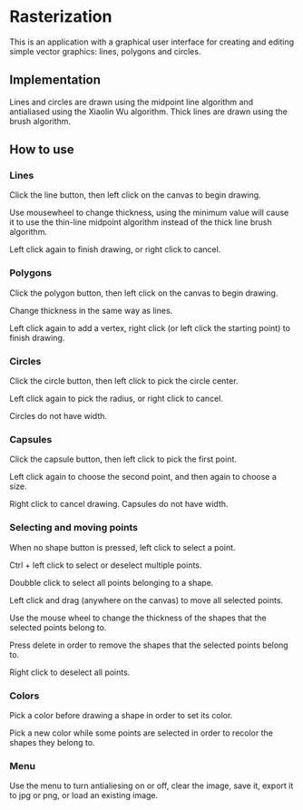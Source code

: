 # Rasterization

This is an application with a graphical user interface for creating and editing simple vector graphics: lines, polygons and circles.

## Implementation

Lines and circles are drawn using the midpoint line algorithm and antialiased using the Xiaolin Wu algorithm.
Thick lines are drawn using the brush algorithm.

## How to use

### Lines

Click the line button, then left click on the canvas to begin drawing. 

Use mousewheel to change thickness, using the minimum value will cause it to use the thin-line midpoint algorithm instead of the thick line brush algorithm.

Left click again to finish drawing, or right click to cancel.

### Polygons

Click the polygon button, then left click on the canvas to begin drawing. 

Change thickness in the same way as lines.

Left click again to add a vertex, right click (or left click the starting point) to finish drawing.

### Circles

Click the circle button, then left click to pick the circle center. 

Left click again to pick the radius, or right click to cancel.

Circles do not have width.

### Capsules

Click the capsule button, then left click to pick the first point.

Left click again to choose the second point, and then again to choose a size.

Right click to cancel drawing. Capsules do not have width.

### Selecting and moving points

When no shape button is pressed, left click to select a point. 

Ctrl + left click to select or deselect multiple points. 

Doubble click to select all points belonging to a shape.

Left click and drag (anywhere on the canvas) to move all selected points.

Use the mouse wheel to change the thickness of the shapes that the selected points belong to.

Press delete in order to remove the shapes that the selected points belong to.

Right click to deselect all points.

### Colors

Pick a color before drawing a shape in order to set its color.

Pick a new color while some points are selected in order to recolor the shapes they belong to.

### Menu

Use the menu to turn antialiesing on or off, clear the image, save it, export it to jpg or png, or load an existing image.

